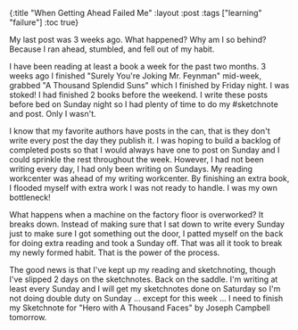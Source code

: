 {:title "When Getting Ahead Failed Me" :layout :post :tags ["learning" "failure"] :toc true}

My last post was 3 weeks ago. What happened? Why am I so behind? Because I ran ahead, stumbled, and fell out of my habit.

I have been reading at least a book a week for the past two months. 3 weeks ago I finished "Surely You're Joking Mr. Feynman" mid-week, grabbed "A Thousand Splendid Suns" which I finished by Friday night. I was stoked! I had finished 2 books before the weekend. I write these posts before bed on Sunday night so I had plenty of time to do my \#sketchnote and post. Only I wasn't.

I know that my favorite authors have posts in the can, that is they don't write every post the day they publish it. I was hoping to build a backlog of completed posts so that I would always have one to post on Sunday and I could sprinkle the rest throughout the week. However, I had not been writing every day, I had only been writing on Sundays. My reading workcenter was ahead of my writing workcenter. By finishing an extra book, I flooded myself with extra work I was not ready to handle. I was my own bottleneck!

What happens when a machine on the factory floor is overworked? It breaks down. Instead of making sure that I sat down to write every Sunday just to make sure I got something out the door, I patted myself on the back for doing extra reading and took a Sunday off. That was all it took to break my newly formed habit. That is the power of the process.

The good news is that I've kept up my reading and sketchnoting, though I've slipped 2 days on the sketchnotes. Back on the saddle. I'm writing at least every Sunday and I will get my sketchnotes done on Saturday so I'm not doing double duty on Sunday ... except for this week ... I need to finish my Sketchnote for "Hero with A Thousand Faces" by Joseph Campbell tomorrow.
